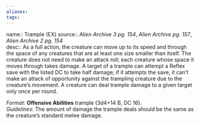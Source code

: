 ```yaml
---
aliases: 
tags: 
---
```


name:: Trample (EX)
source:: _Alien Archive 3 pg. 154_, _Alien Archive pg. 157_, _Alien Archive 2 pg. 154_  
desc:: As a full action, the creature can move up to its speed and through the space of any creatures that are at least one size smaller than itself. The creature does not need to make an attack roll; each creature whose space it moves through takes damage. A target of a trample can attempt a Reflex save with the listed DC to take half damage; if it attempts the save, it can’t make an attack of opportunity against the trampling creature due to the creature’s movement. A creature can deal trample damage to a given target only once per round.

_Format_: **Offensive Abilities** trample (3d4+14 B, DC 16).  
_Guidelines_: The amount of damage the trample deals should be the same as the creature’s standard melee damage.
